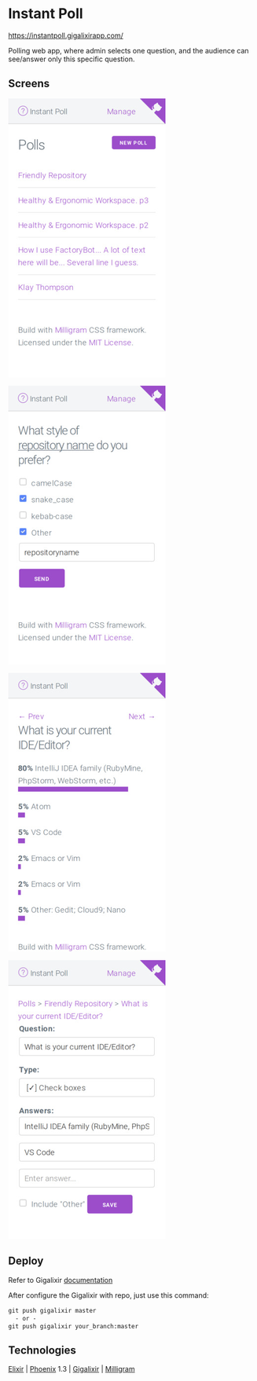 # Instant Poll

https://instantpoll.gigalixirapp.com/

Polling web app, where admin selects one question, and the audience can see/answer only this specific question.

## Screens

![polls](_html/screenshots/polls.jpg)

![question](_html/screenshots/question.jpg)

![answers](_html/screenshots/answers.jpg)

![edit](_html/screenshots/edit_poll.jpg)

## Deploy

Refer to Gigalixir [documentation](https://gigalixir.readthedocs.io/en/latest/main.html#deploy)

After configure the Gigalixir with repo, just use this command:

```
git push gigalixir master
  - or -
git push gigalixir your_branch:master
```


## Technologies

[Elixir](https://elixir-lang.org/) | [Phoenix](https://phoenixframework.org/) 1.3 | [Gigalixir](https://gigalixir.com/) | [Milligram](https://milligram.io)
